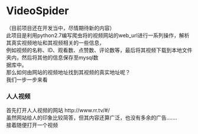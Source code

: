 VideoSpider
===========
（目前项目还在开发当中，尽情期待新的内容）<br>
此项目是利用python2.7编写爬虫将的视频网站的web_url进行一系列操作，解析其真实视频地址和其视频相关的一些信息，<br>
例如视频的名称、ID、观看数、点赞数、评论数等，最后将其视频下载到本地文件夹内，然后将其他的信息保存至mysql数 <br>
据库中。<br>
那么如何由网站的视频地址找到其视频的真实地址呢？<br>
我们一步一步来看<br>
<h3>人人视频</h3>
  首先打开人人视频的网站 http://www.rr.tv/#/<br>
  虽然网站给人的印象比较简答，但其内容还算广泛，也没有多余的广告.......<br>
  接着随便打开一个视频<br>
